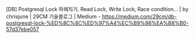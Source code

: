 [DB] Postgresql Lock 파헤치기. Read Lock, Write Lock, Race condition… | by chrisjune | 29CM 기술블로그 | Medium - https://medium.com/29cm/db-postgresql-lock-%ED%8C%8C%ED%97%A4%EC%B9%98%EA%B8%B0-57d37ebe057